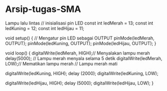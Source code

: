 # Arsip-tugas-SMA
Lampu lalu lintas
// inisialisasi pin LED
const int ledMerah = 13;
const int ledKuning = 12;
const int ledHijau = 11;

void setup() {
  // Mengatur pin LED sebagai OUTPUT
  pinMode(ledMerah, OUTPUT);
  pinMode(ledKuning, OUTPUT);
  pinMode(ledHijau, OUTPUT);
}

void loop() {
  digitalWrite(ledMerah, HIGH);// Menyalakan lampu merah
  delay(5000); // Lampu merah menyala selama 5 detik
  digitalWrite(ledMerah, LOW);// Mematikan lampu merah
  // Lampu merah mati 

  digitalWrite(ledKuning, HIGH);
  delay (2000);
  digitalWrite(ledKuning, LOW);
  
  digitalWrite(ledHijau, HIGH);
  delay (5000);
  digitalWrite(ledHijau, LOW);
}
